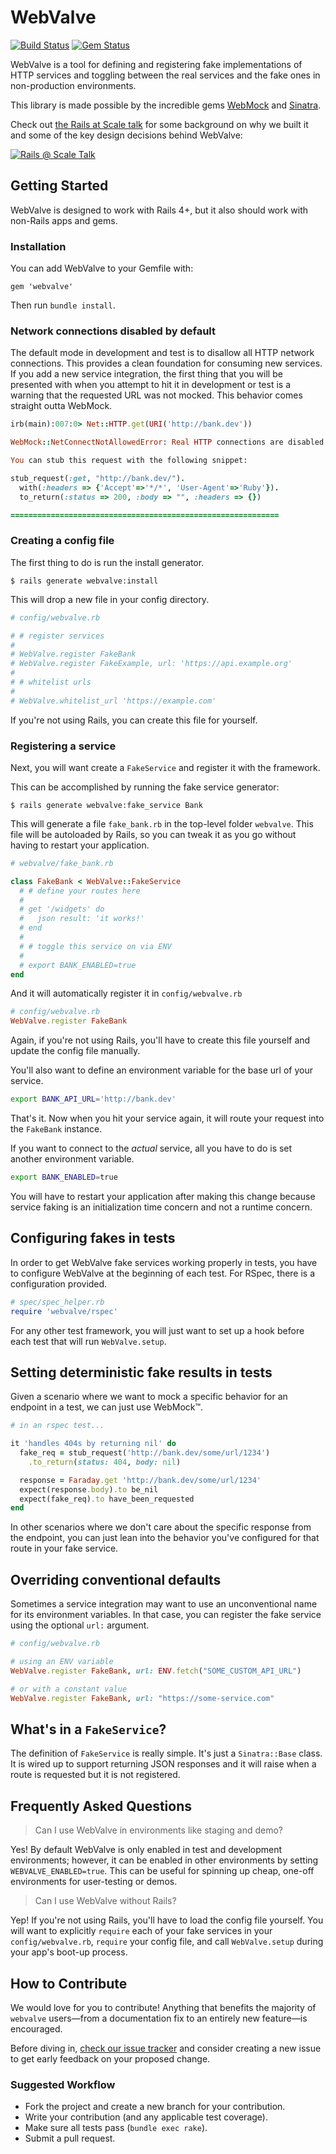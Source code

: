 WebValve
========

[![Build Status](https://travis-ci.org/Betterment/webvalve.svg?branch=master)](https://travis-ci.org/Betterment/webvalve)
[![Gem Status](https://img.shields.io/gem/v/webvalve.svg)](https://rubygems.org/gems/webvalve)

WebValve is a tool for defining and registering fake implementations of
HTTP services and toggling between the real services and the fake ones
in non-production environments.

This library is made possible by the incredible gems
[WebMock](https://github.com/bblimke/webmock) and
[Sinatra](https://github.com/sinatra/sinatra).

Check out [the Rails at Scale talk](https://www.youtube.com/watch?v=Nd9hnffxCP8) for some background on why we built it and some of the key design decisions behind WebValve:

[![Rails @ Scale Talk](https://img.youtube.com/vi/Nd9hnffxCP8/0.jpg)](https://www.youtube.com/watch?v=Nd9hnffxCP8)

## Getting Started

WebValve is designed to work with Rails 4+, but it also should work with
non-Rails apps and gems.

### Installation

You can add WebValve to your Gemfile with:
```
gem 'webvalve'
```

Then run `bundle install`.

### Network connections disabled by default

The default mode in development and test is to disallow all HTTP network
connections. This provides a clean foundation for consuming new
services. If you add a new service integration, the first thing that you
will be presented with when you attempt to hit it in development or test
is a warning that the requested URL was not mocked. This behavior comes
straight outta WebMock.

```ruby
irb(main):007:0> Net::HTTP.get(URI('http://bank.dev'))

WebMock::NetConnectNotAllowedError: Real HTTP connections are disabled. Unregistered request: GET http://bank.dev/ with headers {'Accept'=>'*/*', 'User-Agent'=>'Ruby'}

You can stub this request with the following snippet:

stub_request(:get, "http://bank.dev/").
  with(:headers => {'Accept'=>'*/*', 'User-Agent'=>'Ruby'}).
  to_return(:status => 200, :body => "", :headers => {})

============================================================
```

### Creating a config file

The first thing to do is run the install generator.

```
$ rails generate webvalve:install
```

This will drop a new file in your config directory.

```ruby
# config/webvalve.rb

# # register services
#
# WebValve.register FakeBank
# WebValve.register FakeExample, url: 'https://api.example.org'
#
# # whitelist urls
#
# WebValve.whitelist_url 'https://example.com'
```

If you're not using Rails, you can create this file for yourself.

### Registering a service

Next, you will want create a `FakeService` and register
it with the framework.

This can be accomplished by running the fake service generator:

```
$ rails generate webvalve:fake_service Bank
```

This will generate a file `fake_bank.rb` in the top-level folder
`webvalve`. This file will be autoloaded by Rails, so you can
tweak it as you go without having to restart your application.

```ruby
# webvalve/fake_bank.rb

class FakeBank < WebValve::FakeService
  # # define your routes here
  #
  # get '/widgets' do
  #   json result: 'it works!'
  # end
  #
  # # toggle this service on via ENV
  #
  # export BANK_ENABLED=true
end
```

And it will automatically register it in `config/webvalve.rb`

```ruby
# config/webvalve.rb
WebValve.register FakeBank
```

Again, if you're not using Rails, you'll have to create this file
yourself and update the config file manually.

You'll also want to define an environment variable for the base url of
your service.

```bash
export BANK_API_URL='http://bank.dev'
```

That's it. Now when you hit your service again, it will route your
request into the `FakeBank` instance.

If you want to connect to the _actual_ service, all you have to do is
set another environment variable.

```bash
export BANK_ENABLED=true
```

You will have to restart your application after making this change
because service faking is an initialization time concern and not a
runtime concern.

## Configuring fakes in tests

In order to get WebValve fake services working properly in tests, you
have to configure WebValve at the beginning of each test. For RSpec, there
is a configuration provided. 

```ruby
# spec/spec_helper.rb
require 'webvalve/rspec'
```

For any other test framework, you will just want to set up a hook before
each test that will run `WebValve.setup`.

## Setting deterministic fake results in tests

Given a scenario where we want to mock a specific behavior for an
endpoint in a test, we can just use WebMock™.

```ruby
# in an rspec test...

it 'handles 404s by returning nil' do
  fake_req = stub_request('http://bank.dev/some/url/1234')
    .to_return(status: 404, body: nil)

  response = Faraday.get 'http://bank.dev/some/url/1234'
  expect(response.body).to be_nil
  expect(fake_req).to have_been_requested
end
```

In other scenarios where we don't care about the specific response from
the endpoint, you can just lean into the behavior you've configured for
that route in your fake service.

## Overriding conventional defaults

Sometimes a service integration may want to use an unconventional name
for its environment variables. In that case, you can register the fake
service using the optional `url:` argument.

```ruby
# config/webvalve.rb

# using an ENV variable
WebValve.register FakeBank, url: ENV.fetch("SOME_CUSTOM_API_URL")

# or with a constant value
WebValve.register FakeBank, url: "https://some-service.com"
```

## What's in a `FakeService`?

The definition of `FakeService` is really simple. It's just a
`Sinatra::Base` class. It is wired up to support returning JSON 
responses and it will raise when a route is requested but it is 
not registered.

## Frequently Asked Questions

> Can I use WebValve in environments like staging and demo?

Yes! By default WebValve is only enabled in test and development
environments; however, it can be enabled in other environments by
setting `WEBVALVE_ENABLED=true`. This can be useful for spinning up
cheap, one-off environments for user-testing or demos.

> Can I use WebValve without Rails?

Yep! If you're not using Rails, you'll have to load the config file
yourself. You will want to explicitly `require` each of your fake
services in your `config/webvalve.rb`, `require` your config file, and
call `WebValve.setup`  during your app's boot-up process.

## How to Contribute

We would love for you to contribute! Anything that benefits the majority
of `webvalve` users—from a documentation fix to an entirely new
feature—is encouraged.

Before diving in, [check our issue
tracker](//github.com/Betterment/webvalve/issues) and consider
creating a new issue to get early feedback on your proposed change.

### Suggested Workflow

* Fork the project and create a new branch for your contribution.
* Write your contribution (and any applicable test coverage).
* Make sure all tests pass (`bundle exec rake`).
* Submit a pull request.

